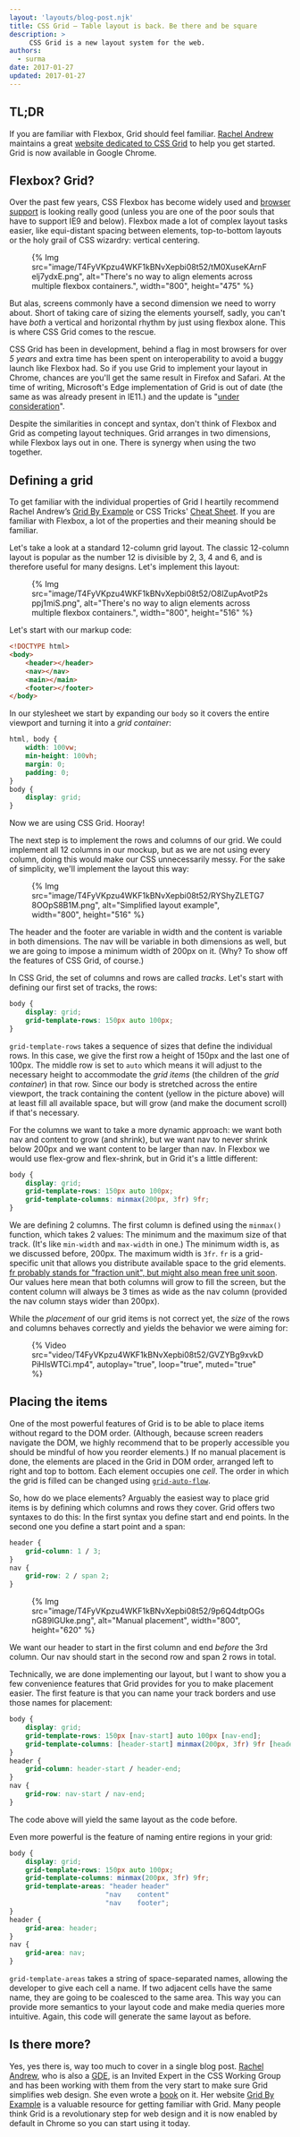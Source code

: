 ```yaml
---
layout: 'layouts/blog-post.njk'
title: CSS Grid – Table layout is back. Be there and be square
description: >
     CSS Grid is a new layout system for the web.
authors:
  - surma
date: 2017-01-27
updated: 2017-01-27
---
```



## TL;DR

If you are familiar with Flexbox, Grid should feel familiar.
[Rachel Andrew](https://twitter.com/Rachelandrew) maintains a great
[website dedicated to CSS Grid](http://gridbyexample.com/) to help you get
started. Grid is now available in Google Chrome.

## Flexbox? Grid?

Over the past few years, CSS Flexbox has become widely used and
[browser support](http://caniuse.com/#feat=flexbox) is looking really good
(unless you are one of the poor souls that have to support IE9 and below).
Flexbox made a lot of complex layout tasks easier, like equi-distant spacing
between elements, top-to-bottom layouts or the holy grail of CSS wizardry:
vertical centering.

<figure>
{% Img src="image/T4FyVKpzu4WKF1kBNvXepbi08t52/tM0XuseKArnFelj7ydxE.png", alt="There's no way to align elements across multiple flexbox containers.", width="800", height="475" %}
</figure>

But alas, screens commonly have a second dimension we need to worry about.
Short of taking care of sizing the elements yourself, sadly, you can't have
*both* a vertical and horizontal rhythm by just using flexbox alone. This is
where CSS Grid comes to the rescue.

CSS Grid has been in development, behind a flag in most browsers for over
*5 years* and extra time has been spent on interoperability to avoid a
buggy launch like Flexbox had. So if you use Grid to implement your layout in
Chrome, chances are you'll get the same result in Firefox and Safari. At the
time of writing, Microsoft's Edge implementation of Grid is out of date (the
same as was already present in IE11.) and the update is
"[under consideration](https://developer.microsoft.com/microsoft-edge/platform/status/gridupdate/)".

Despite the similarities in concept and syntax, don't think of Flexbox and Grid
as competing layout techniques. Grid arranges in two dimensions, while Flexbox
lays out in one. There is synergy when using the two together.

## Defining a grid

To get familiar with the individual properties of Grid I heartily recommend
Rachel Andrew’s [Grid By Example](http://gridbyexample.com) or CSS Tricks'
[Cheat Sheet](https://css-tricks.com/snippets/css/complete-guide-grid/). If you
are familiar with Flexbox, a lot of the properties and their meaning should be
familiar.

Let's take a look at a standard 12-column grid layout. The classic 12-column
layout is popular as the number 12 is divisible by 2, 3, 4 and 6, and is
therefore useful for many designs. Let's implement this layout:


<figure>
{% Img src="image/T4FyVKpzu4WKF1kBNvXepbi08t52/O8lZupAvotP2sppj1miS.png", alt="There's no way to align elements across multiple flexbox containers.", width="800", height="516" %}
</figure>

Let's start with our markup code:

```html
<!DOCTYPE html>
<body>
    <header></header>
    <nav></nav>
    <main></main>
    <footer></footer>
</body>
```

In our stylesheet we start by expanding our `body` so it covers the entire
viewport and turning it into a *grid container*:

```css
html, body {
    width: 100vw;
    min-height: 100vh;
    margin: 0;
    padding: 0;
}
body {
    display: grid;
}
```

Now we are using CSS Grid. Hooray!

The next step is to implement the rows and columns of our grid. We could
implement all 12 columns in our mockup, but as we are not using every column,
doing this would make our CSS unnecessarily messy. For the sake of simplicity,
we'll implement the layout this way:

<figure>
{% Img src="image/T4FyVKpzu4WKF1kBNvXepbi08t52/RYShyZLETG78OOpS8B1M.png", alt="Simplified layout example", width="800", height="516" %}
</figure>

The header and the footer are variable in width and the content is variable in
both dimensions. The nav will be variable in both dimensions as well, but we are
going to impose a minimum width of 200px on it. (Why? To show off the features of
CSS Grid, of course.)

In CSS Grid, the set of columns and rows are called *tracks*. Let's start with
defining our first set of tracks, the rows:


```css
body {
    display: grid;
    grid-template-rows: 150px auto 100px;
}
```

`grid-template-rows` takes a sequence of sizes that define the individual rows.
In this case, we give the first row a height of 150px and the last one of 100px.
The middle row is set to `auto` which means it will adjust to the necessary
height to accommodate the *grid items* (the children of the *grid container*) in
that row. Since our body is stretched across the entire viewport, the track
containing the content (yellow in the picture above) will at least fill all
available space, but will grow (and make the document scroll) if that's
necessary.

For the columns we want to take a more dynamic approach: we want both nav and
content to grow (and shrink), but we want nav to never shrink below 200px
and we want content to be larger than nav. In Flexbox we would use flex-grow and
flex-shrink, but in Grid it's a little different:

```css
body {
    display: grid;
    grid-template-rows: 150px auto 100px;
    grid-template-columns: minmax(200px, 3fr) 9fr;
}
```

We are defining 2 columns. The first column is defined using the `minmax()`
function, which takes 2 values: The minimum and the maximum size of that track.
(It's like `min-width` and `max-width` in one.) The minimum width is, as we
discussed before, 200px. The maximum width is `3fr`. `fr` is a grid-specific
unit that allows you distribute available space to the grid elements.
[fr probably stands for "fraction unit", but might also mean free unit soon](https://twitter.com/DasSurma/status/815910270023430144).
Our values here mean that both columns will grow to fill the screen, but the
content column will always be 3 times as wide as the nav column (provided the
nav column stays wider than 200px).

While the *placement* of our grid items is not correct yet, the *size* of the
rows and columns behaves correctly and yields the behavior we were aiming for:

<figure>
{% Video src="video/T4FyVKpzu4WKF1kBNvXepbi08t52/GVZYBg9xvkDPiHIsWTCi.mp4", autoplay="true", loop="true", muted="true" %}
</figure>


## Placing the items

One of the most powerful features of Grid is to be able to place items without
regard to the DOM order. (Although, because screen readers navigate the DOM,
we highly recommend that to be properly accessible you should be mindful of how
you reorder elements.) If no manual placement is done, the elements are placed
in the Grid in DOM order, arranged left to right and top to bottom. Each element
occupies one *cell*. The order in which the grid is filled can be changed using
[`grid-auto-flow`](https://developer.mozilla.org/docs/Web/CSS/grid-auto-flow).

So, how do we place elements? Arguably the easiest way to place grid items is by
defining which columns and rows they cover. Grid offers two syntaxes to do this:
In the first syntax you define start and end points. In the second one you define
a start point and a span:

```css
header {
    grid-column: 1 / 3;
}
nav {
    grid-row: 2 / span 2;
}
```

<figure>
{% Img src="image/T4FyVKpzu4WKF1kBNvXepbi08t52/9p6Q4dtpOGsnG89IGUke.png", alt="Manual placement", width="800", height="620" %}
</figure>

We want our header to start in the first column and end *before* the 3rd column.
Our nav should start in the second row and span 2 rows in total.

Technically, we are done implementing our layout, but I want to show you a few
convenience features that Grid provides for you to make placement easier. The
first feature is that you can name your track borders and use those names for
placement:

```css
body {
    display: grid;
    grid-template-rows: 150px [nav-start] auto 100px [nav-end];
    grid-template-columns: [header-start] minmax(200px, 3fr) 9fr [header-end];
}
header {
    grid-column: header-start / header-end;
}
nav {
    grid-row: nav-start / nav-end;
}
```

The code above will yield the same layout as the code before.

Even more powerful is the feature of naming entire regions in your grid:

```css
body {
    display: grid;
    grid-template-rows: 150px auto 100px;
    grid-template-columns: minmax(200px, 3fr) 9fr;
    grid-template-areas: "header header"
                        "nav    content"
                        "nav    footer";
}
header {
    grid-area: header;
}
nav {
    grid-area: nav;
}
```

`grid-template-areas` takes a string of space-separated names, allowing the
developer to give each cell a name. If two adjacent cells have the same name,
they are going to be coalesced to the same area. This way you can provide more
semantics to your layout code and make media queries more intuitive. Again, this
code will generate the same layout as before.

## Is there more?

Yes, yes there is, way too much to cover in a single blog post.
[Rachel Andrew](https://twitter.com/Rachelandrew), who is also a
[GDE](https://developers.google.com/experts/people/rachel-andrew), is an Invited
Expert in the CSS Working Group and has been working with them from the very start
to make sure Grid simplifies web design. She even wrote a
[book](https://abookapart.com/products/get-ready-for-css-grid-layout) on it. Her
website [Grid By Example](http://gridbyexample.com/) is a valuable
resource for getting familiar with Grid. Many people think Grid is a
revolutionary
step for web design and it is now enabled by default in Chrome so you can start
using it today.

